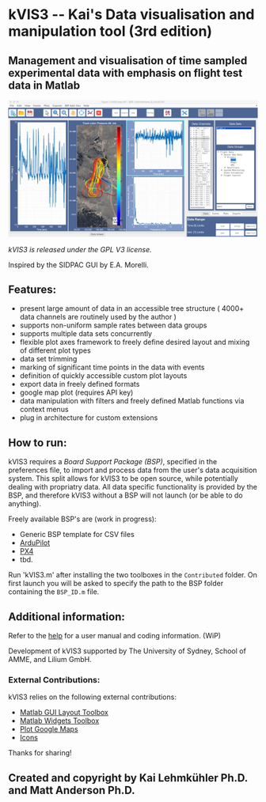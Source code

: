 # kVIS3 -- Kai's Data visualisation and manipulation tool (3rd edition)

## Management and visualisation of time sampled experimental data with emphasis on flight test data in Matlab

![kVIS UI](./docs/img/1.jpeg "kVIS UserInterface")

*kVIS3 is released under the GPL V3 license.*

Inspired by the SIDPAC GUI by E.A. Morelli.

## Features:
- present large amount of data in an accessible tree structure ( 4000+ data channels are routinely used by the author )
- supports non-uniform sample rates between data groups
- supports multiple data sets concurrently
- flexible plot axes framework to freely define desired layout and mixing of different plot types
- data set trimming
- marking of significant time points in the data with events
- definition of quickly accessible custom plot layouts 
- export data in freely defined formats 
- google map plot (requires API key)
- data manipulation with filters and freely defined Matlab functions via context menus
- plug in architecture for custom extensions

## How to run:

kVIS3 requires a *Board Support Package (BSP)*, specified in the preferences file, to import and process data from the user's data acquisition system. This split allows for kVIS3 to be open source, while potentially dealing with propriatry data. All data specific functionality is provided by the BSP, and therefore kVIS3 without a BSP will not launch (or be able to do anything).

Freely available BSP's are (work in progress):

- Generic BSP template for CSV files
- [ArduPilot](https://github.com/flyingk/kVIS3_bsp_ardupilot)
- [PX4](https://github.com/flyingk/kVIS3_bsp_px4)
- tbd.

Run 'kVIS3.m' after installing the two toolboxes in the `Contributed` folder. On first launch you will be asked to specify the path to the BSP folder containing the `BSP_ID.m` file.


## Additional information:

Refer to the [help](https://flyingk.github.io/kVIS3/) for a user manual and coding information. (WiP)

Development of kVIS3 supported by The University of Sydney, School of AMME, and Lilium GmbH. 

### External Contributions:
kVIS3 relies on the following external contributions:

- [Matlab GUI Layout Toolbox](https://www.mathworks.com/matlabcentral/fileexchange/47982-gui-layout-toolbox)
- [Matlab Widgets Toolbox](https://www.mathworks.com/matlabcentral/fileexchange/66235-widgets-toolbox)
- [Plot Google Maps](https://github.com/zoharby/plot_google_map)
- [Icons](https://icons8.com)

Thanks for sharing!

## Created and copyright by Kai Lehmkühler Ph.D. and Matt Anderson Ph.D.
